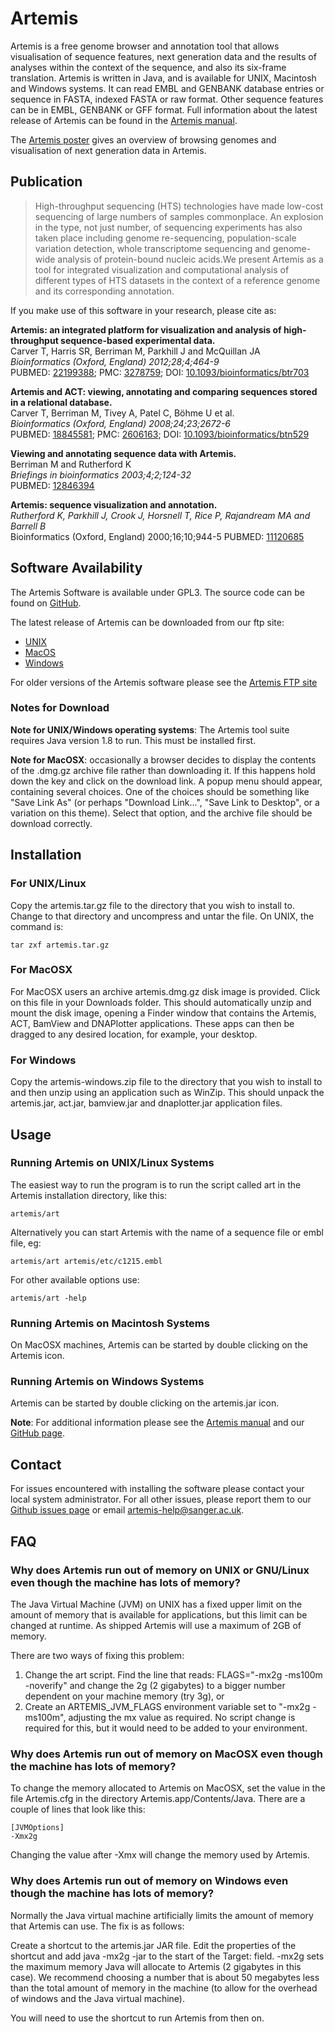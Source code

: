 # Artemis
Artemis is a free genome browser and annotation tool that allows visualisation of sequence features, next generation data and the results of analyses within the context of the sequence, and also its six-frame translation.
Artemis is written in Java, and is available for UNIX, Macintosh and Windows systems. It can read EMBL and GENBANK database entries or sequence in FASTA, indexed FASTA or raw format. Other sequence features can be in EMBL, GENBANK or GFF format.
Full information about the latest release of Artemis can be found in the [Artemis manual](https://kpepper.github.io/Artemis/Artemis/artemis-manual.html).

The [Artemis poster](ftp://ftp.sanger.ac.uk/pub/resources/software/artemis/artemis_genome_informatics_2010.pdf) gives an overview of browsing genomes and visualisation of next generation data in Artemis.

## Publication

> High-throughput sequencing (HTS) technologies have made low-cost sequencing of large numbers of samples commonplace. An explosion in the type, not just number, of sequencing experiments has also taken place including genome re-sequencing, population-scale variation detection, whole transcriptome sequencing and genome-wide analysis of protein-bound nucleic acids.We present Artemis as a tool for integrated visualization and computational analysis of different types of HTS datasets in the context of a reference genome and its corresponding annotation.

If you make use of this software in your research, please cite as:

__Artemis: an integrated platform for visualization and analysis of high-throughput sequence-based experimental data.__  
Carver T, Harris SR, Berriman M, Parkhill J and McQuillan JA  
_Bioinformatics (Oxford, England) 2012;28;4;464-9_  
PUBMED: [22199388](http://ukpmc.ac.uk/abstract/MED/22199388); PMC: [3278759](http://ukpmc.ac.uk/articles/PMC3278759); DOI: [10.1093/bioinformatics/btr703](http://dx.doi.org/10.1093/bioinformatics/btr703)

__Artemis and ACT: viewing, annotating and comparing sequences stored in a relational database.__  
Carver T, Berriman M, Tivey A, Patel C, Böhme U et al.  
_Bioinformatics (Oxford, England) 2008;24;23;2672-6_  
PUBMED: [18845581](http://ukpmc.ac.uk/abstract/MED/18845581); PMC: [2606163](http://ukpmc.ac.uk/articles/PMC2606163); DOI: [10.1093/bioinformatics/btn529](http://dx.doi.org/10.1093/bioinformatics/btn529)

__Viewing and annotating sequence data with Artemis.__  
Berriman M and Rutherford K  
_Briefings in bioinformatics 2003;4;2;124-32_  
PUBMED: [12846394](http://ukpmc.ac.uk/abstract/MED/12846394)   

__Artemis: sequence visualization and annotation.__  
_Rutherford K, Parkhill J, Crook J, Horsnell T, Rice P, Rajandream MA and Barrell B_  
Bioinformatics (Oxford, England) 2000;16;10;944-5 PUBMED: [11120685](http://europepmc.org/abstract/MED/11120685)

## Software Availability
The Artemis Software is available under GPL3. The source code can be found on [GitHub](https://github.com/sanger-pathogens/Artemis).

The latest release of Artemis can be downloaded from our ftp site:

* [UNIX](ftp://ftp.sanger.ac.uk/pub/resources/software/artemis/artemis.tar.gz)
* [MacOS](ftp://ftp.sanger.ac.uk/pub/resources/software/artemis/artemis.dmg.gz)
* [Windows](ftp://ftp.sanger.ac.uk/pub/resources/software/artemis/artemis-windows.zip)

For older versions of the Artemis software please see the [Artemis FTP site](ftp://ftp.sanger.ac.uk/pub/resources/software/artemis/)


### Notes for Download

__Note for UNIX/Windows operating systems__: The Artemis tool suite requires Java version 1.8 to run. This must be installed first.

__Note for MacOSX__: occasionally a browser decides to display the contents of the .dmg.gz archive file rather than downloading it. If this happens hold down the <control> key and click on the download link. A popup menu should appear, containing several choices. One of the choices should be something like "Save Link As" (or perhaps "Download Link...", "Save Link to Desktop", or a variation on this theme). Select that option, and the archive file should be download correctly.

## Installation
### For UNIX/Linux
Copy the artemis.tar.gz file to the directory that you wish to install to. Change to that directory and uncompress and untar the file. On UNIX, the command is:
```
tar zxf artemis.tar.gz
```
### For MacOSX
For MacOSX users an archive artemis.dmg.gz disk image is provided. Click on this file in your Downloads folder. This should automatically unzip and mount the disk image, opening a Finder window that contains the Artemis, ACT, BamView and DNAPlotter applications. These apps can then be dragged to any desired location, for example, your desktop.

### For Windows
Copy the artemis-windows.zip file to the directory that you wish to install to and then unzip using an application such as WinZip.
This should unpack the artemis.jar, act.jar, bamview.jar and dnaplotter.jar application files.

## Usage
### Running Artemis on UNIX/Linux Systems
The easiest way to run the program is to run the script called art in the Artemis installation directory, like this:
```
artemis/art
```
Alternatively you can start Artemis with the name of a sequence file or embl file, eg:
```
artemis/art artemis/etc/c1215.embl
```
For other available options use:
```
artemis/art -help
```
### Running Artemis on Macintosh Systems
On MacOSX machines, Artemis can be started by double clicking on the Artemis icon.

### Running Artemis on Windows Systems
Artemis can be started by double clicking on the artemis.jar icon.

__Note__: For additional information please see the [Artemis manual](ftp://ftp.sanger.ac.uk/pub/resources/software/artemis/artemis.pdf) and our [GitHub page](https://github.com/sanger-pathogens/Artemis/).

## Contact
For issues encountered with installing the software please contact your local system administrator. For all other issues, please report them to our [Github issues page](https://github.com/sanger-pathogens/Artemis/issues) or email <artemis-help@sanger.ac.uk>.

## FAQ
### Why does Artemis run out of memory on UNIX or GNU/Linux even though the machine has lots of memory?

The Java Virtual Machine (JVM) on UNIX has a fixed upper limit on the amount of memory that is available for applications, but this limit can be changed at runtime. As shipped Artemis will use a maximum of 2GB of memory.

There are two ways of fixing this problem:
1. Change the art script. Find the line that reads: FLAGS="-mx2g -ms100m -noverify" and change the 2g (2 gigabytes) to a bigger number dependent on your machine memory (try 3g), or
2. Create an ARTEMIS_JVM_FLAGS environment variable set to "-mx2g -ms100m", adjusting the mx value as required. No script change is required for this, but it would need to be added to your environment.

### Why does Artemis run out of memory on MacOSX even though the machine has lots of memory?
To change the memory allocated to Artemis on MacOSX, set the value in the file Artemis.cfg in the directory Artemis.app/Contents/Java. There are a couple of lines that look like this:

```
[JVMOptions]
-Xmx2g
```
Changing the value after -Xmx will change the memory used by Artemis.

### Why does Artemis run out of memory on Windows even though the machine has lots of memory?

Normally the Java virtual machine artificially limits the amount of memory that Artemis can use. The fix is as follows:

Create a shortcut to the artemis.jar JAR file. Edit the properties of the shortcut and add java -mx2g -jar to the start of the Target: field. -mx2g sets the maximum memory Java will allocate to Artemis (2 gigabytes in this case). We recommend choosing a number that is about 50 megabytes less than the total amount of memory in the machine (to allow for the overhead of windows and the Java virtual machine).

You will need to use the shortcut to run Artemis from then on.
